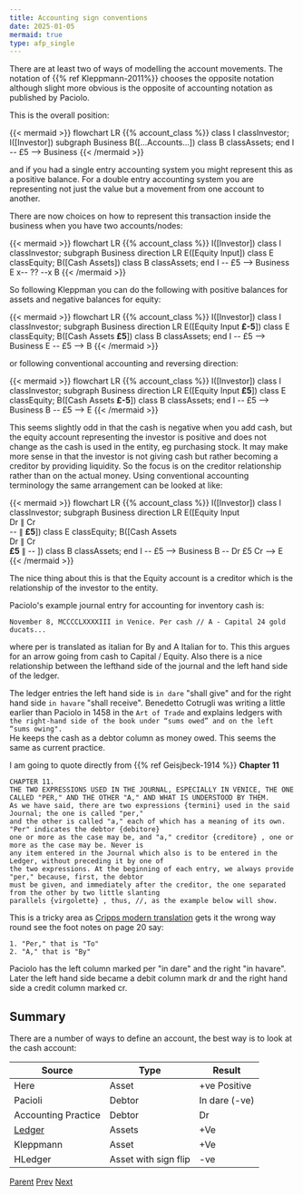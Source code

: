 ```yaml
---
title: Accounting sign conventions
date: 2025-01-05
mermaid: true
type: afp_single
---
```


There are at least two of ways of modelling the account movements. The notation of
{{% ref Kleppmann-2011%}} chooses the opposite notation although slight more obvious is the
opposite of accounting notation as
published by Paciolo.

This is the overall position:

{{< mermaid >}}
flowchart LR
{{% account_class %}}
class I classInvestor;
I([Investor])
subgraph Business
B([...Accounts...])
class B classAssets;
end
I -- £5 --> Business
{{< /mermaid >}}

and if you had a single entry accounting system you might represent this as a positive balance.
For a double entry accounting system you are representing not just the value but a movement from
one account to another.

There are now choices on how to represent this transaction inside the business when you have two accounts/nodes:

{{< mermaid >}}
flowchart LR
{{% account_class %}}
I([Investor])
class I classInvestor;
subgraph Business
direction LR
E([Equity Input])
class E classEquity;
B([Cash Assets])
class B classAssets;
end
I -- £5 --> Business
E x-- ?? --x B
{{< /mermaid >}}

So following Kleppman you can do the following with positive balances for assets and negative
balances for equity:

{{< mermaid >}}
flowchart LR
{{% account_class %}}
I([Investor])
class I classInvestor;
subgraph Business
direction LR
E([Equity Input **£-5**])
class E classEquity;
B([Cash Assets **£5**])
class B classAssets;
end
I -- £5 --> Business
E -- £5 --> B
{{< /mermaid >}}

or following conventional accounting and reversing direction:

{{< mermaid >}}
flowchart LR
{{% account_class %}}
I([Investor])
class I classInvestor;
subgraph Business
direction LR
E([Equity Input **£5**])
class E classEquity;
B([Cash Assets **£-5**])
class B classAssets;
end
I -- £5 --> Business
B -- £5 --> E
{{< /mermaid >}}

This seems slightly odd in that the cash is negative when you add cash, but the equity account
representing the investor is positive and does not change as the cash is used in the entity, eg
purchasing stock. It may make more sense in that the investor is not giving cash but rather
becoming a creditor by providing liquidity. So the focus is on the creditor relationship
rather than on the actual money.
Using conventional accounting terminology the same arrangement can be looked at like:

{{< mermaid >}}
flowchart LR
{{% account_class %}}
I([Investor])
class I classInvestor;
subgraph Business
direction LR
E([Equity Input<br/> Dr ∥ Cr<br/>-- ∥ **£5**])
class E classEquity;
B([Cash Assets<br/> Dr ∥ Cr<br/>**£5** ∥ -- ])
class B classAssets;
end
I -- £5 --> Business
B -- Dr £5 Cr --> E
{{< /mermaid >}}

The nice thing about this is that the Equity account is a creditor which is the relationship
of the investor to the entity.

Paciolo's example journal entry for
accounting for inventory cash is:

`November 8, MCCCCLXXXXIII in Venice.
Per cash // A - Capital 24 gold ducats...`

where per is translated as italian for By and A Italian for to. This this argues for an
arrow going from cash to Capital / Equity. Also there is a nice relationship between the lefthand
side of the journal and the left hand side of the ledger.

The ledger entries the left hand side is `in dare` "shall give" and for the right hand side
`in havare` "shall receive". Benedetto Cotrugli was writing a little earlier than Paciolo in 1458
in the `Art of Trade` and explains ledgers with
`the right-hand side of the book under “sums owed” and on the left “sums owing".`  
He keeps the cash as a debtor column as money owed. This seems the same as current practice.

I am going to quote directly from {{% ref Geisjbeck-1914 %}} **Chapter 11**

```quote
CHAPTER 11.
THE TWO EXPRESSIONS USED IN THE JOURNAL, ESPECIALLY IN VENICE, THE ONE
CALLED "PER," AND THE OTHER "A," AND WHAT IS UNDERSTOOD BY THEM.
As we have said, there are two expressions {termini} used in the said Journal; the one is called "per,"
and the other is called "a," each of which has a meaning of its own. "Per" indicates the debtor {debitore}
one or more as the case may be, and "a," creditor {creditore} , one or more as the case may be. Never is
any item entered in the Journal which also is to be entered in the Ledger, without preceding it by one of
the two expressions. At the beginning of each entry, we always provide "per," because, first, the debtor
must be given, and immediately after the creditor, the one separated from the other by two little slanting
parallels {virgolette} , thus, //, as the example below will show.
```

This is a tricky area as [Cripps modern translation](/afp/references/#Cripps-1994) gets it the wrong way round see the foot notes on page 20 say:

```
1. "Per," that is "To"
2. "A," that is "By"
```

Paciolo has the left column marked per "in dare" and the right "in havare". Later the left hand
side became a debit column mark dr and the right hand side a credit column marked cr.

## Summary

There are a number of ways to define an account, the best way is to look at the cash account:

| Source              | Type                 | Result        |
| ------------------- | -------------------- | ------------- |
| Here                | Asset                | +ve Positive  |
| Pacioli             | Debtor               | In dare (-ve) |
| Accounting Practice | Debtor               | Dr            |
| [Ledger][]          | Assets               | +Ve           |
| Kleppmann           | Asset                | +Ve           |
| HLedger             | Asset with sign flip | -ve           |

[Ledger]: https://ledger-cli.org/doc/ledger3.html#Stating-where-money-goes

[Parent](/afp/movements/) [Prev](/afp/movements/boundaries/) [Next](/afp/movements/graphtheory/)
